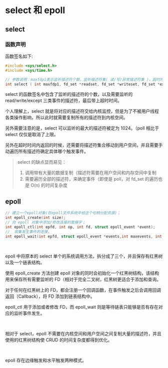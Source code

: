 # select 和 epoll



## select

### 函数声明

函数签名如下:

```c
#include <sys/select.h>
#include <sys/time.h>

// 参数说明：maxfdp1表示监听描述符个数，监听描述符集( 读/写/异常描述符集 )，超时时间
int select ( int maxfdp1, fd_set *readset, fd_set *writeset, fd_set *exceptset, const struct timeval *timeout )
```

select 的函数签名中包含了监听的描述符的个数，以及需要监听的 read/write/except 三类事件的描述符，最后带上超时时间。

个人理解上，select 就是将对应的描述符交给内核监控，但是为了不被用户线程各类操作影响，所以此时就需要复制所有的描述符到内核空间。

另外需要注意的是，select 可以监听的最大的描述符被定为 1024。（poll 相比于  select 仅仅是取消了上限。

另外在超时时间内返回的时候，还需要将描述符集合移动到用户空间，并且需要手动遍历所有描述符确定具体哪个触发事件。

> select 的缺点显而易见：
>
> 1. 调用带有大量的数据复制（描述符需要在用户空间和内存空间中复制
> 2. 需要遍历全部的描述符，来确定事件（即使是 poll，对 fd_set 的遍历也是 O(n) 的时间复杂度





## epoll

```c
// 建立一个epoll对象(在epoll文件系统中给这个句柄分配资源)；
int epoll_create(int size);  
// 向 epoll 对象中添加/修改连接的套接字；
int epoll_ctl(int epfd, int op, int fd, struct epoll_event *event);  
//  收集发生事件的连接。
int epoll_wait(int epfd, struct epoll_event *events,int maxevents, int timeout);  
```

<br>

epoll 中将原本的 select 单个的系统调用方法，拆分成了三个，并且保存有红黑树以及一个链表结构。

使用 epoll_create 方法创建 epoll 对象的同时会初始化一个红黑树结构，该结构用来保存所有需要监听的 FD（相对于完全二叉树，红黑树更适合于添加和查询。

对于任何在红黑树上的 FD，都会注册一个回调函数，在事件触发之后会调用回调返回（Callback），将 FD 添加到链表结构中。

epoll_ctl 用于添加或者修改 FD，而 epoll_wait 则是等待链表只能够是否有存在对应的监听事件发生。

<br>

相对于 select，epoll 不需要在内核空间和用户空间之间复制大量的描述符，并且使用的红黑树结构使 CRUD 的时间复杂度都得到优化。

<br>

epoll 存在边缘触发和水平触发两种模式。